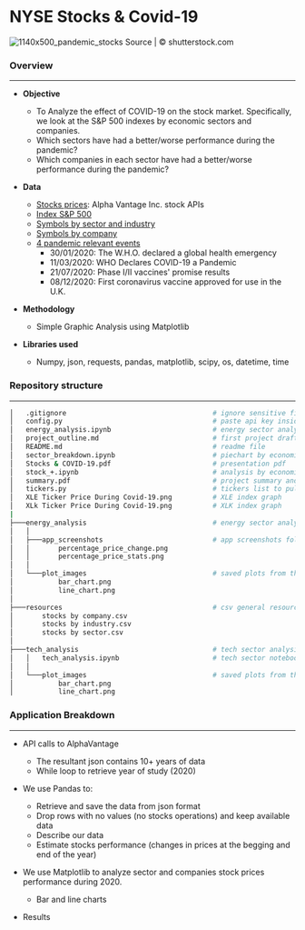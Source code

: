 # NYSE Stocks & Covid-19
![1140x500_pandemic_stocks](https://user-images.githubusercontent.com/78886087/117244187-36587f80-adfe-11eb-8f46-ffd4cc64798c.jpg)
Source | © shutterstock.com

### Overview

-------------------------------------------------------------------------------------------------------------------------------------
- **Objective**
     * To Analyze the effect of COVID-19 on the stock market. Specifically, we look at the S&P 500 indexes by economic sectors and companies.
     *  Which sectors have had a better/worse performance during the pandemic?
     *  Which companies in each sector have had a better/worse performance during the pandemic?
- **Data**
     * [Stocks prices](https://www.alphavantage.co/#about): Alpha Vantage Inc. stock APIs 
     * [Index S&P 500](https://www.ssga.com/library-content/products/factsheets/etfs/us/factsheet-us-en-spy.pdf)
     * [Symbols by sector and industry](https://www.ssga.com/library-content/products/fund-docs/etfs/us/information-schedules/spdr-etf-listing.pdf)
     * [Symbols by company](https://stockmarketmba.com/stocksinthesp500.php)
     * [4 pandemic relevant events](https://www.ajmc.com/view/a-timeline-of-covid19-developments-in-2020)
       * 30/01/2020: The W.H.O. declared a global health emergency
       * 11/03/2020: WHO Declares COVID-19 a Pandemic
       * 21/07/2020: Phase I/II vaccines' promise results
       * 08/12/2020: First coronavirus vaccine approved for use in the U.K.


- **Methodology**
     * Simple Graphic Analysis using Matplotlib 
- **Libraries used**
     * Numpy, json, requests, pandas, matplotlib, scipy, os, datetime, time

### Repository structure
___________

``` bash
│   .gitignore                                    # ignore sensitive files
│   config.py                                     # paste api key inside this file
│   energy_analysis.ipynb                         # energy sector analysis
│   project_outline.md                            # first project draft (deprecated)
│   README.md                                     # readme file 
│   sector_breakdown.ipynb                        # piechart by economic sector
│   Stocks & COVID-19.pdf                         # presentation pdf
│   stock_+.ipynb                                 # analysis by economic sector
│   summary.pdf                                   # project summary and results
│   tickers.py                                    # tickers list to pull from
│   XLE Ticker Price During Covid-19.png          # XLE index graph
│   XLk Ticker Price During Covid-19.png          # XLK index graph
|
├───energy_analysis                               # energy sector analysis folder
│   │
│   ├───app_screenshots                           # app screenshots folder
│   │       percentage_price_change.png
│   │       percentage_price_stats.png
│   │
│   └───plot_images                               # saved plots from the notebook
│           bar_chart.png
│           line_chart.png
│
├───resources                                     # csv general resources
│       stocks by company.csv
│       stocks by industry.csv
│       stocks by sector.csv
│
├───tech_analysis                                 # tech sector analysis folder
│   │   tech_analysis.ipynb                       # tech sector notebook
│   │
│   └───plot_images                               # saved plots from the notebook
│           bar_chart.png
│           line_chart.png

````
### Application Breakdown
-------------------------------------------------------------------------------------------------------------------------------------
- API calls to AlphaVantage
   * The resultant json contains 10+ years of data
   * While loop to retrieve year of study (2020)
 
- We use Pandas to:
   *  Retrieve and save the data from json format
   *  Drop rows with no values (no stocks operations) and keep available data
   *  Describe our data
   *  Estimate stocks performance (changes in prices at the begging and end of the year)
   
- We use Matplotlib to analyze sector and companies stock prices performance during 2020. 
  *  Bar and line charts
  
- Results

